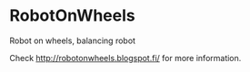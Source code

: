 # RobotOnWheels
Robot on wheels, balancing robot

Check http://robotonwheels.blogspot.fi/ for more information.

